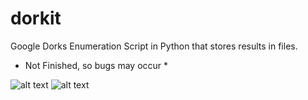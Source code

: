 # dorkit
Google Dorks Enumeration Script in Python that stores results in files.

* Not Finished, so bugs may occur *

![alt text](https://i.imgur.com/pFXHqVL.png)
![alt text](https://i.imgur.com/S07nKIG.png)
